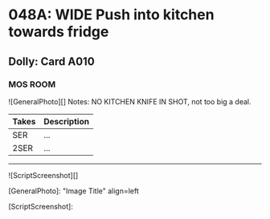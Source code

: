 # 048A: WIDE Push into kitchen towards fridge

## Dolly: Card A010

### MOS ROOM

![GeneralPhoto][]
Notes: NO KITCHEN KNIFE IN SHOT, not too big a deal.

| Takes | Description |
|:---|:----|
| SER | ... |
| 2SER | ... |

----

![ScriptScreenshot][]


[GeneralPhoto]:  "Image Title" align=left

[ScriptScreenshot]: 